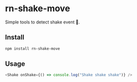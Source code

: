 # rn-shake-move

Simple tools to detect shake event 💃.

## Install

```bash
npm install rn-shake-move
```

## Usage

```js
<Shake onShake={() => console.log("Shake shake shake")} />
```
